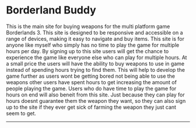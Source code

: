 # Borderland Buddy 
This is the main site for buying weapons for the multi platform game Borderlands 3. This site is designed to be responsive and accessible on a range of devices, 
making it easy to navigate and buy items. This site is for anyone like myself who simply has no time to play the game for multiple hours per day. By signing up to this site
users will get the chance to experience the game like everyone else who can play for multiple hours. At a small price the users will have the ability to buy weapons to use in game 
instead of spending hours trying to find them. This will help to develop the game further as users wont be getting bored not being able to use the weapons other users have spent 
hours to get increasing the amount of people playing the game. Users who do have time to play the game for hours on end will also beneit from this site. Just because they can play
for hours doesnt guarantee them the weapon they want, so they can also sign up to the site if they ever get sick of farming the weapon they just cant seem to get.

---